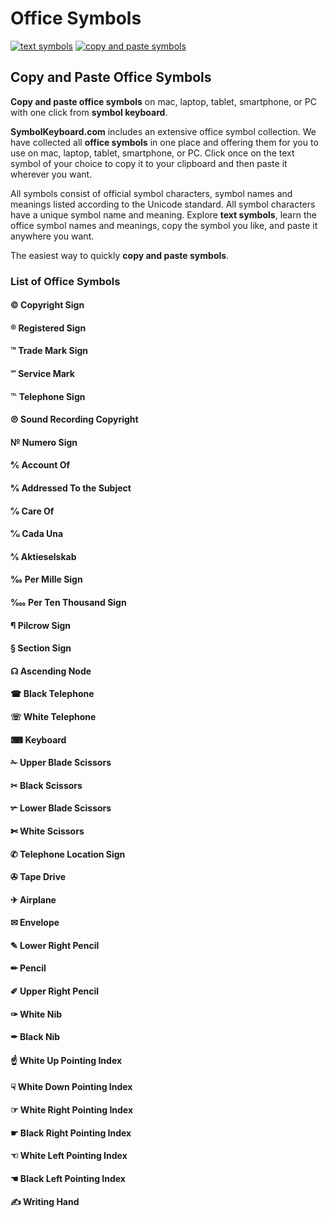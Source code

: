 # Office Symbols
[![text symbols](https://img.shields.io/badge/github-symbols-green.svg)](https://github.com/symbolkeyboard/symbols)
[![copy and paste symbols](https://img.shields.io/badge/source-symbolkeyboad.com-orange.svg)](https://symbolkeyboard.com)
## Copy and Paste Office Symbols

**Copy and paste office symbols** on mac, laptop, tablet, smartphone, or PC with one click from **symbol keyboard**.

**SymbolKeyboard.com** includes an extensive office symbol collection. We have collected all **office symbols** in one place and offering them for you to use on mac, laptop, tablet, smartphone, or PC. Click once on the text symbol of your choice to copy it to your clipboard and then paste it wherever you want.

All symbols consist of official symbol characters, symbol names and meanings listed according to the Unicode standard. All symbol characters have a unique symbol name and meaning. Explore **text symbols**, learn the office symbol names and meanings, copy the symbol you like, and paste it anywhere you want.

The easiest way to quickly **copy and paste symbols**.
### List of Office Symbols
#### © Copyright Sign
#### ® Registered Sign
#### ™ Trade Mark Sign
#### ℠ Service Mark
#### ℡ Telephone Sign
#### ℗ Sound Recording Copyright
#### № Numero Sign
#### ℀ Account Of
#### ℁ Addressed To the Subject
#### ℅ Care Of
#### ℆ Cada Una
#### ⅍ Aktieselskab
#### ‰ Per Mille Sign
#### ‱ Per Ten Thousand Sign
#### ¶ Pilcrow Sign
#### § Section Sign
#### ☊ Ascending Node
#### ☎ Black Telephone
#### ☏ White Telephone
#### ⌨ Keyboard
#### ✁ Upper Blade Scissors
#### ✂ Black Scissors
#### ✃ Lower Blade Scissors
#### ✄ White Scissors
#### ✆ Telephone Location Sign
#### ✇ Tape Drive
#### ✈ Airplane
#### ✉ Envelope
#### ✎ Lower Right Pencil
#### ✏ Pencil
#### ✐ Upper Right Pencil
#### ✑ White Nib
#### ✒ Black Nib
#### ☝ White Up Pointing Index
#### ☟ White Down Pointing Index
#### ☞ White Right Pointing Index
#### ☛ Black Right Pointing Index
#### ☜ White Left Pointing Index
#### ☚ Black Left Pointing Index
#### ✍ Writing Hand
